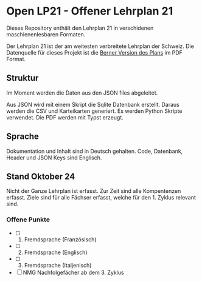 # Open LP21 - Offener Lehrplan 21 

Dieses Repository enthält den Lehrplan 21 in verschidenen maschienenlesbaren Formaten.

Der Lehrplan 21 ist der am weitesten verbreitete Lehrplan der Schweiz. Die Datenquelle für dieses Projekt ist die [Berner Version des Plans](https://be.lehrplan.ch/) im PDF Format.

## Struktur

Im Moment werden die Daten aus den JSON files abgeleitet. 

Aus JSON wird mit einem Skript die Sqlite Datenbank erstellt. Daraus werden die CSV und Karteikarten generiert. Es werden Python Skripte verwendet. Die PDF werden mit Typst erzeugt. 

## Sprache

Dokumentation und Inhalt sind in Deutsch gehalten. Code, Datenbank, Header und JSON Keys sind Englisch.

## Stand Oktober 24

Nicht der Ganze Lehrplan ist erfasst. Zur Zeit sind alle Kompentenzen erfasst. Ziele sind für alle Fächser erfasst, welche für den 1. Zyklus relevant sind. 

### Offene Punkte

- [ ] 1. Fremdsprache (Französisch)
- [ ] 2. Fremdsprache (Englisch)
- [ ] 3. Fremdsprache (Italjenisch)
- [ ] NMG Nachfolgefächer ab dem 3. Zyklus
